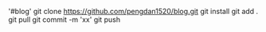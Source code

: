 '#blog'
git clone https://github.com/pengdan1520/blog.git
git install
git add .
git pull
git commit -m 'xx'
git push
